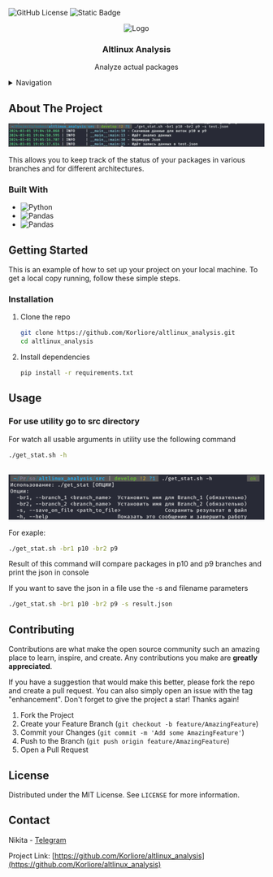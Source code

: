 ![GitHub License](https://img.shields.io/github/license/Korliore/altlinux_analysis)
![Static Badge](https://img.shields.io/badge/Telegram-blue?style=flat-square&logo=telegram)
<div align="center">
    <img src="https://www.altlinux.org/Images.www.altlinux.org/6/64/Basealt_logo.png" alt="Logo">
  </a>

<h3 align="center">Altlinux Analysis</h3>

  <p align="center">
    Analyze actual packages
  </p>
</div>



<details>
  <summary>Navigation</summary>
  <ol>
    <li>
      <a href="#about-the-project">About The Project</a>
      <ul>
        <li><a href="#built-with">Built With</a></li>
      </ul>
    </li>
    <li>
      <a href="#getting-started">Getting Started</a>
      <ul>
        <li><a href="#installation">Installation</a></li>
      </ul>
    </li>
    <li><a href="#usage">Usage</a></li>
    <li><a href="#contributing">Contributing</a></li>
    <li><a href="#license">License</a></li>
    <li><a href="#contact">Contact</a></li>
  </ol>
</details>



<!-- ABOUT THE PROJECT -->
## About The Project


	

<img src="img/1.png">


This allows you to keep track of the status of your packages in various branches and for different architectures.







### Built With

* ![Python](https://img.shields.io/badge/python-black?style=for-the-badge&logo=python&logoColor=white)
* ![Pandas](https://img.shields.io/badge/pandas-black?style=for-the-badge&logo=pandas&logoColor=white)
* ![Pandas](https://img.shields.io/badge/aiohttp-black?style=for-the-badge&logo=aiohttp&logoColor=white)





<!-- GETTING STARTED -->
## Getting Started

This is an example of how to set up your project on your local machine. To get a local copy running, follow these simple steps.


### Installation


1. Clone the repo
   ```sh
   git clone https://github.com/Korliore/altlinux_analysis.git
   cd altlinux_analysis
   ```
3. Install dependencies
   ```sh
   pip install -r requirements.txt 
   ```





<!-- USAGE EXAMPLES -->
## Usage
### For use utility go to src directory

For watch all usable arguments in utility use the following command
```sh
./get_stat.sh -h
   ```
<br/>
<img src="img/2.png">

<br/>

For exaple:
```sh
./get_stat.sh -br1 p10 -br2 p9
   ```
Result of this command will compare packages in p10 and p9 branches and print the json in console

If you want to save the json in a file use the -s and filename parameters
```sh
./get_stat.sh -br1 p10 -br2 p9 -s result.json
   ``` 

<!-- CONTRIBUTING -->
## Contributing

Contributions are what make the open source community such an amazing place to learn, inspire, and create. Any contributions you make are **greatly appreciated**.

If you have a suggestion that would make this better, please fork the repo and create a pull request. You can also simply open an issue with the tag "enhancement".
Don't forget to give the project a star! Thanks again!

1. Fork the Project
2. Create your Feature Branch (`git checkout -b feature/AmazingFeature`)
3. Commit your Changes (`git commit -m 'Add some AmazingFeature'`)
4. Push to the Branch (`git push origin feature/AmazingFeature`)
5. Open a Pull Request





<!-- LICENSE -->
## License

Distributed under the MIT License. See `LICENSE` for more information.





<!-- CONTACT -->
## Contact

Nikita - [Telegram](t.me/korliore)

Project Link: [https://github.com/Korliore/altlinux_analysis](https://github.com/Korliore/altlinux_analysis)



